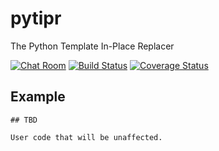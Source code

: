 # pytipr
The Python Template In-Place Replacer

[![Chat Room](https://img.shields.io/gitter/room/nwjs/nw.js.svg)](https://gitter.im/pytipr/Lobby)
[![Build Status](https://travis-ci.org/pytipr/pytipr.svg?branch=master)](https://travis-ci.org/pytipr/pytipr)
[![Coverage Status](https://coveralls.io/repos/github/pytipr/pytipr/badge.svg?branch=master)](https://coveralls.io/github/pytipr/pytipr?branch=master)

## Example
```shell
## TBD

User code that will be unaffected.

```